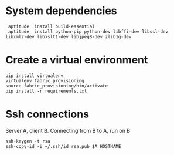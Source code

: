 # System dependencies
 ````
  aptitude  install build-essential
  aptitude  install python-pip python-dev libffi-dev libssl-dev libxml2-dev libxslt1-dev libjpeg8-dev zlib1g-dev
 ````

# Create a virtual environment
 ````
 pip install virtualenv		
 virtualenv fabric_provisioning
 source fabric_provisioning/bin/activate	
 pip install -r requirements.txt
 ````		

# Ssh connections

Server A, client B.
Connecting from B to A, run on B:
 
 ````
 ssh-keygen -t rsa
 ssh-copy-id -i ~/.ssh/id_rsa.pub $A_HOSTNAME
 ````		
